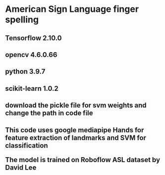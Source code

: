 # American Sign Language finger spelling

## Tensorflow 2.10.0
## opencv 4.6.0.66
## python 3.9.7
## scikit-learn 1.0.2

<h2>
  download the pickle file for svm weights and change the path in code file 
</h2>
<h2>
  This code uses google mediapipe Hands for feature extraction of landmarks and SVM for classification

  The model is trained on Roboflow ASL dataset by David Lee 
</h2>
